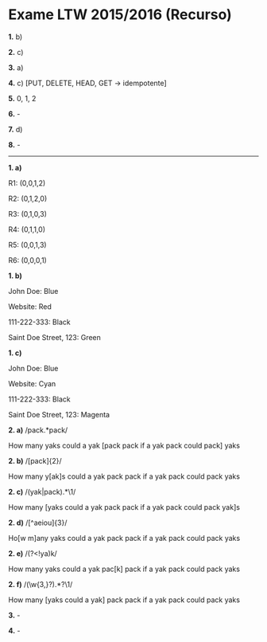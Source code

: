 # Exame LTW 2015/2016 (Recurso)

**1.** b)

**2.** c)

**3.** a)

**4.** c) [PUT, DELETE, HEAD, GET -> idempotente]

**5.** 0, 1, 2

**6.** -

**7.** d)

**8.** -

---

**1. a)**

R1: (0,0,1,2)

R2: (0,1,2,0)

R3: (0,1,0,3)

R4: (0,1,1,0)

R5: (0,0,1,3)

R6: (0,0,0,1)

**1. b)**

John Doe: Blue

Website: Red

111-222-333: Black

Saint Doe Street, 123: Green

**1. c)**

John Doe: Blue

Website: Cyan

111-222-333: Black

Saint Doe Street, 123: Magenta

**2. a)** /pack.*pack/

How many yaks could a yak [pack pack if a yak pack could pack] yaks

**2. b)** /[pack]{2}/

How many y[ak]s could a yak pack pack if a yak pack could pack yaks

**2. c)** /(yak|pack).*\1/

How many [yaks could a yak pack pack if a yak pack could pack yak]s

**2. d)** /[^aeiou]{3}/

Ho[w m]any yaks could a yak pack pack if a yak pack could pack yaks

**2. e)** /(?<!ya)k/

How many yaks could a yak pac[k] pack if a yak pack could pack yaks

**2. f)** /(\w{3,}?).*?\1/

How many [yaks could a yak] pack pack if a yak pack could pack yaks

**3.** -

**4.** - 

